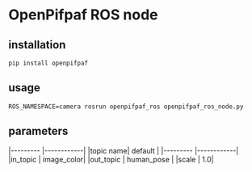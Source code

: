 # OpenPifpaf ROS node

## installation

```shell
pip install openpifpaf
```

## usage

```shell
ROS_NAMESPACE=camera rosrun openpifpaf_ros openpifpaf_ros_node.py
```

## parameters
|--------- |------------|
|topic name| default    |
|--------- |------------|
|in_topic  | image_color|
|out_topic | human_pose |
|scale     |         1.0|
